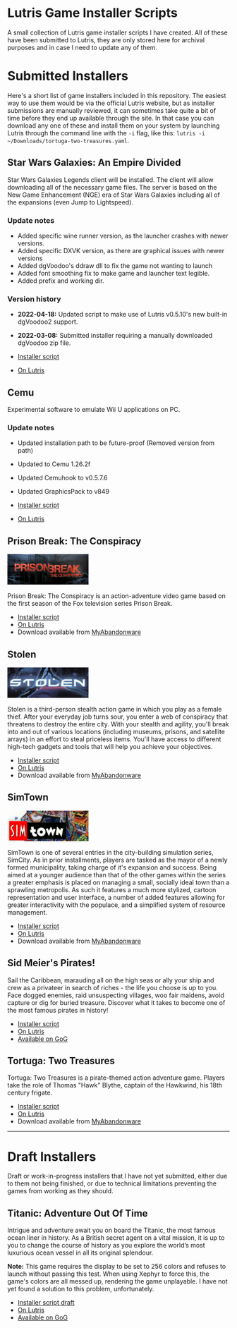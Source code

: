 # Lutris Game Installer Scripts

A small collection of Lutris game installer scripts I have created. All of these have been submitted to Lutris, they are only stored here for archival purposes and in case I need to update any of them.

# Submitted Installers

Here's a short list of game installers included in this repository. The easiest way to use them would be via the official Lutris website, but as installer submissions are manually reviewed, it can sometimes take quite a bit of time before they end up available through the site. In that case you can download any one of these and install them on your system by launching Lutris through the command line with the `-i` flag, like this: `lutris -i ~/Downloads/tortuga-two-treasures.yaml`.

## Star Wars Galaxies: An Empire Divided

Star Wars Galaxies Legends client will be installed. The client will allow downloading all of the necessary game files. The server is based on the New Game Enhancement (NGE) era of Star Wars Galaxies including all of the expansions (even Jump to Lightspeed).

### Update notes

- Added specific wine runner version, as the launcher crashes with newer versions.
- Added specific DXVK version, as there are graphical issues with newer versions
- Added dgVoodoo's ddraw dll to fix the game not wanting to launch
- Added font smoothing fix to make game and launcher text legible.
- Added prefix and working dir.

### Version history

- **2022-04-18:** Updated script to make use of Lutris v0.5.10's new built-in dgVoodoo2 support.
- **2022-03-08:** Submitted installer requiring a manually downloaded dgVoodoo zip file.

- [Installer script](star-wars-galaxies-an-empire-divided/swg-legends.yaml)
- [On Lutris](https://lutris.net/games/star-wars-galaxies-an-empire-divided/)

## Cemu

Experimental software to emulate Wii U applications on PC.

### Update notes

- Updated installation path to be future-proof (Removed version from path)
- Updated to Cemu 1.26.2f
- Updated Cemuhook to v0.5.7.6
- Updated GraphicsPack to v849

- [Installer script](cemu/lutris-cemu.yaml)
- [On Lutris](https://lutris.net/games/cemu/)

## Prison Break: The Conspiracy

![Submitted logo image](prison-break-the-conspiracy/prison-break-conspiracy-lutris-logo.png)

Prison Break: The Conspiracy is an action-adventure video game based on the first season of the Fox television series Prison Break.

- [Installer script](prison-break-the-conspiracy/prison-break-the-conspiracy.yaml)
- [On Lutris](https://lutris.net/games/prison-break-the-conspiracy/)
- Download available from [MyAbandonware](https://www.myabandonware.com/game/prison-break-the-conspiracy-fji)

## Stolen

![Submitted logo image](stolen/stolen-lutris-logo.png)

Stolen is a third-person stealth action game in which you play as a female thief. After your everyday job turns sour, you enter a web of conspiracy that threatens to destroy the entire city. With your stealth and agility, you'll break into and out of various locations (including museums, prisons, and satellite arrays) in an effort to steal priceless items. You'll have access to different high-tech gadgets and tools that will help you achieve your objectives.

- [Installer script](stolen/stolen.yaml)
- [On Lutris](https://lutris.net/games/stolen/)
- Download available from [MyAbandonware](https://www.myabandonware.com/game/stolen-fir)

## SimTown

![Submitted logo image](simtown/lutris-simtown-logo.jpg)

SimTown is one of several entries in the city-building simulation series, SimCity. As in prior installments, players are tasked as the mayor of a newly formed municipality, taking charge of it's expansion and success. Being aimed at a younger audience than that of the other games within the series a greater emphasis is placed on managing a small, socially ideal town than a sprawling metropolis. As such it features a much more stylized, cartoon representation and user interface, a number of added features allowing for greater interactivity with the populace, and a simplified system of resource management.

- [Installer script](simtown/simtown.yaml)
- [On Lutris](https://lutris.net/games/simtown/)
- Download available from [MyAbandonware](https://www.myabandonware.com/game/simtown-bc3)

## Sid Meier's Pirates!

Sail the Caribbean, marauding all on the high seas or ally your ship and crew as a privateer in search of riches - the life you choose is up to you. Face dogged enemies, raid unsuspecting villages, woo fair maidens, avoid capture or dig for buried treasure. Discover what it takes to become one of the most famous pirates in history!

- [Installer script](sid-meiers-pirates/sid-meiers-pirates-gog.yaml)
- [On Lutris](https://lutris.net/games/sid-meiers-pirates/)
- [Available on GoG](https://www.gog.com/game/sid_meiers_pirates)

## Tortuga: Two Treasures

Tortuga: Two Treasures is a pirate-themed action adventure game. Players take the role of Thomas "Hawk" Blythe, captain of the Hawkwind, his 18th century frigate.

- [Installer script](tortuga-two-treasures/tortuga-two-treasures.yaml)
- [On Lutris](https://lutris.net/games/tortuga-two-treasures/)
- Download available from [MyAbandonware](https://www.myabandonware.com/game/tortuga-two-treasures-fry)

---

# Draft Installers

Draft or work-in-progress installers that I have not yet submitted, either due to them not being finished, or due to technical limitations preventing the games from working as they should.

## Titanic: Adventure Out Of Time

Intrigue and adventure await you on board the Titanic, the most famous ocean liner in history. As a British secret agent on a vital mission, it is up to you to change the course of history as you explore the world’s most luxurious ocean vessel in all its original splendour.

**Note:** This game requires the display to be set to 256 colors and refuses to launch without passing this test. When using Xephyr to force this, the game's colors are all messed up, rendering the game unplayable. I have not yet found a solution to this problem, unfortunately.

- [Installer script draft](titanic-adventure-out-of-time/titanic-adventure-out-of-time-gog.yaml)
- [On Lutris](https://lutris.net/games/titanic-adventure-out-of-time/)
- [Available on GoG](https://www.gog.com/game/titanic_adventure_out_of_time)
